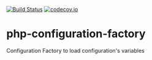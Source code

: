 [![Build Status](https://travis-ci.org/petitchevalroux/php-configuration-factory.svg?branch=master)](https://travis-ci.org/petitchevalroux/php-configuration-factory)
[![codecov.io](http://codecov.io/github/petitchevalroux/php-configuration-factory/coverage.svg?branch=master)](http://codecov.io/github/petitchevalroux/php-configuration-factory?branch=master)
# php-configuration-factory
Configuration Factory to load configuration's variables

